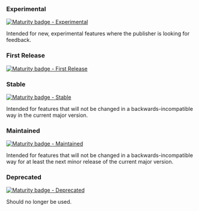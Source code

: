 ### Experimental
[![Maturity badge - Experimental](https://img.shields.io/badge/Maturity-Experimental-yellow.svg)](https://github.com/jiraguha/deno-script/blob/master/maturity.md)

Intended for new, experimental features where the publisher is looking for feedback.

### First Release
[![Maturity badge - First Release](https://img.shields.io/badge/Maturity-First%20Release-yellowgreen.svg)](https://github.com/jiraguha/deno-script/blob/master/maturity.md)

### Stable
[![Maturity badge - Stable](https://img.shields.io/badge/Maturity-Level%203%20--%20Stable-green.svg)](https://github.com/jiraguha/deno-script/blob/master/maturity.md)

Intended for features that will not be changed in a backwards-incompatible way in the current major version.

### Maintained
[![Maturity badge - Maintained](https://img.shields.io/badge/Maturity-Maintained-yellowgreen.svg)](https://github.com/jiraguha/deno-script/blob/master/maturity.md)

Intended for features that will not be changed in a backwards-incompatible way for at least the next minor release of the current major version.

### Deprecated
[![Maturity badge - Deprecated](https://img.shields.io/badge/Maturity-Deprecated-red.svg)](https://github.com/jiraguha/deno-script/blob/master/maturity.md)

Should no longer be used. 
